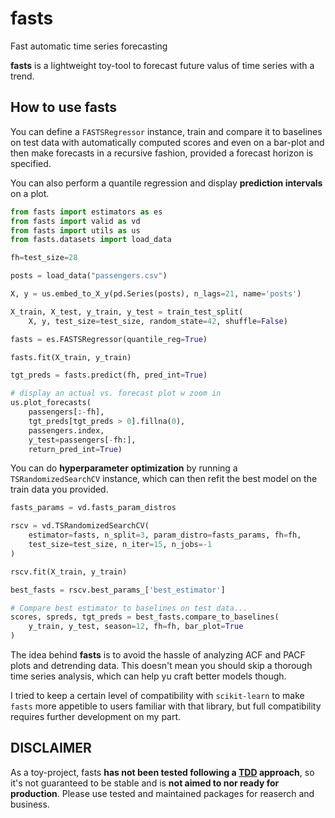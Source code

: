 # fasts
 Fast automatic time series forecasting

 **fasts** is a lightweight toy-tool to forecast future valus of time series with a trend.

## How to use fasts

 You can define a `FASTSRegressor` instance, train and compare it to baselines on test data with automatically computed scores and even on a bar-plot and then make forecasts in a recursive fashion, provided a forecast horizon is specified.

 You can also perform a quantile regression and display **prediction intervals** on a plot.

``` python
from fasts import estimators as es
from fasts import valid as vd
from fasts import utils as us
from fasts.datasets import load_data

fh=test_size=28

posts = load_data("passengers.csv")

X, y = us.embed_to_X_y(pd.Series(posts), n_lags=21, name='posts')

X_train, X_test, y_train, y_test = train_test_split(
    X, y, test_size=test_size, random_state=42, shuffle=False)

fasts = es.FASTSRegressor(quantile_reg=True)

fasts.fit(X_train, y_train)

tgt_preds = fasts.predict(fh, pred_int=True)

# display an actual vs. forecast plot w zoom in 
us.plot_forecasts(
    passengers[:-fh],
    tgt_preds[tgt_preds > 0].fillna(0),
    passengers.index, 
    y_test=passengers[-fh:],
    return_pred_int=True)
```

 You can do **hyperparameter optimization** by running a `TSRandomizedSearchCV` instance, which can then refit the best model on the train data you provided.

``` python
fasts_params = vd.fasts_param_distros

rscv = vd.TSRandomizedSearchCV(
    estimator=fasts, n_split=3, param_distro=fasts_params, fh=fh, 
    test_size=test_size, n_iter=15, n_jobs=-1
)

rscv.fit(X_train, y_train)

best_fasts = rscv.best_params_['best_estimator']

# Compare best estimator to baselines on test data...
scores, spreds, tgt_preds = best_fasts.compare_to_baselines(
    y_train, y_test, season=12, fh=fh, bar_plot=True
)
```

 The idea behind **fasts** is to avoid the hassle of analyzing ACF and PACF plots and detrending data. This doesn't mean you should skip a thorough time series analysis, which can help yu craft better models though. 

 I tried to keep a certain level of compatibility with `scikit-learn` to make `fasts` more appetible to users familiar with that library, but full compatibility requires further development on my part.

 ## DISCLAIMER

 As a toy-project, fasts **has not been tested following a [TDD](https://en.wikipedia.org/wiki/Test-driven_development) approach**, so it's not guaranteed to be stable and is **not aimed to nor ready for production**. Please use tested and maintained packages for reaserch and business.
